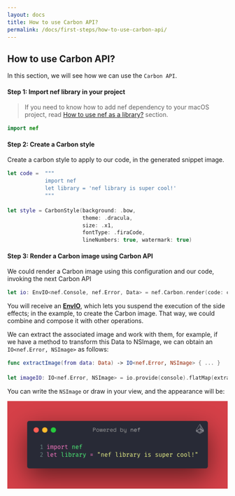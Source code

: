 ```yaml
---
layout: docs
title: How to use Carbon API?
permalink: /docs/first-steps/how-to-use-carbon-api/
---
```


 
## How to use Carbon API?

 In this section, we will see how we can use the `Carbon API`.
 
#### Step 1: Import nef library in your project
 > If you need to know how to add nef dependency to your macOS project, read [How to use nef as a library?](/docs/library/how-to-use-nef-as-a-library-/) section.
 
 ```swift
 import nef
 ```
 
#### Step 2: Create a Carbon style
 
 Create a carbon style to apply to our code, in the generated snippet image.
 
 ```swift
 let code =  """
             import nef
             let library = 'nef library is super cool!'
             """
 
 let style = CarbonStyle(background: .bow,
                         theme: .dracula,
                         size: .x1,
                         fontType: .firaCode,
                         lineNumbers: true, watermark: true)
 ```
 
#### Step 3: Render a Carbon image using Carbon API

 We could render a Carbon image using this configuration and our code, invoking the next Carbon API
 ```swift
 let io: EnvIO<nef.Console, nef.Error, Data> = nef.Carbon.render(code: code, style: style)
 ```

 You will receive an [**EnvIO**](https://bow-swift.io/docs/effects/suspending-side-effects/), which lets you suspend the execution of the side effects; in the example, to create the Carbon image. That way, we could combine and compose it with other operations.

 We can extract the associated image and work with them, for example, if we have a method to transform this Data to NSImage, we can obtain an `IO<nef.Error, NSImage>` as follows:

 ```swift
 func extractImage(from data: Data) -> IO<nef.Error, NSImage> { ... }
 
 let imageIO: IO<nef.Error, NSImage> = io.provide(console).flatMap(extractImage)^
 ```

 You can write the `NSImage` or draw in your view, and the appearance will be:

  ![Example: use of nef library](/assets/nef-library-example.png)

